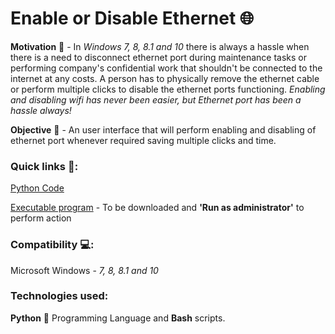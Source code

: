 # Enable or Disable Ethernet :globe_with_meridians:

<b>Motivation</b> :thought_balloon: - In <i>Windows 7, 8, 8.1 and 10</i> there is always a hassle when there is a need to disconnect ethernet port during maintenance tasks or performing company's confidential work that shouldn't be connected to the internet at any costs. A person has to physically remove the ethernet cable or perform multiple clicks to disable the ethernet ports functioning. <i>Enabling and disabling wifi has never been easier, but Ethernet port has been a hassle always!</i>

<b>Objective</b> :dart: - An user interface that will perform enabling and disabling of ethernet port whenever required saving multiple clicks and time. 

### Quick links :link::
[Python Code](https://github.com/yuvaraja402/Enable_disable_internet/blob/master/project_ethernet.py)

[Executable program](https://github.com/yuvaraja402/Enable_disable_internet/blob/master/Executable%20file/dist/net_enable_disable.exe) - To be downloaded and <b>'Run as administrator'</b> to perform action

### Compatibility :computer::
Microsoft Windows - <i>7, 8, 8.1 and 10</i>

### Technologies used:
<b>Python</b> :snake: Programming Language and <b>Bash</b> scripts.
